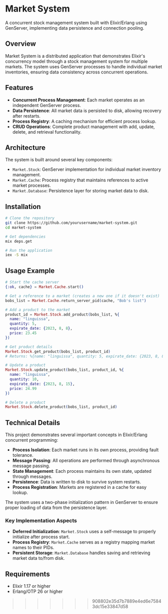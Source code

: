 # Market System

A concurrent stock management system built with Elixir/Erlang using GenServer, implementing data persistence and connection pooling.

## Overview

Market System is a distributed application that demonstrates Elixir's concurrency model through a stock management system for multiple markets. The system uses GenServer processes to handle individual market inventories, ensuring data consistency across concurrent operations.

## Features

- **Concurrent Process Management**: Each market operates as an independent GenServer process.
- **Data Persistence**: All market data is persisted to disk, allowing recovery after restarts.
- **Process Registry**: A caching mechanism for efficient process lookup.
- **CRUD Operations**: Complete product management with add, update, delete, and retrieval functionality.

## Architecture

The system is built around several key components:

- `Market.Stock`: GenServer implementation for individual market inventory management.
- `Market.Cache`: Process registry that maintains references to active market processes.
- `Market.Database`: Persistence layer for storing market data to disk.

## Installation

```bash
# Clone the repository
git clone https://github.com/yourusername/market-system.git
cd market-system

# Get dependencies
mix deps.get

# Run the application
iex -S mix
```

## Usage Example

```elixir
# Start the cache server
{:ok, cache} = Market.Cache.start()

# Get a reference to a market (creates a new one if it doesn't exist)
bobs_list = Market.Cache.return_server_pid(cache, "Bob's list")

# Add a product to the market
product_id = Market.Stock.add_product(bobs_list, %{
  name: "linguissa",
  quantity: 5,
  expirate_date: {2023, 8, 8},
  price: 23.45
})

# Get product details
Market.Stock.get_product(bobs_list, product_id)
# Returns: %{name: "linguissa", quantity: 5, expirate_date: {2023, 8, 8}, price: 23.45}

# Update a product
Market.Stock.update_product(bobs_list, product_id, %{
  name: "linguissa",
  quantity: 10,
  expirate_date: {2023, 8, 15},
  price: 24.99
})

# Delete a product
Market.Stock.delete_product(bobs_list, product_id)
```

## Technical Details

This project demonstrates several important concepts in Elixir/Erlang concurrent programming:

- **Process Isolation**: Each market runs in its own process, providing fault tolerance.
- **Message Passing**: All operations are performed through asynchronous message passing.
- **State Management**: Each process maintains its own state, updated through messages.
- **Persistence**: Data is written to disk to survive system restarts.
- **Process Registration**: Markets are registered in a cache for easy lookup.

The system uses a two-phase initialization pattern in GenServer to ensure proper loading of data from the persistence layer.

### Key Implementation Aspects

- **Deferred Initialization**: `Market.Stock` uses a self-message to properly initialize after process start.
- **Process Registry**: `Market.Cache` serves as a registry mapping market names to their PIDs.
- **Persistent Storage**: `Market.Database` handles saving and retrieving market data to/from disk.

## Requirements

- Elixir 1.17 or higher
- Erlang/OTP 26 or higher
>>>>>>> 908802e35d7b7889e4ed6e75843dc15e33847d58
